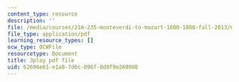 ```yaml
---
content_type: resource
description: ''
file: /media/courses/21m-235-monteverdi-to-mozart-1600-1800-fall-2013/62696e61e1a87d0c096f0d0f9e260908_itLh_yWsOX0.pdf
file_type: application/pdf
learning_resource_types: []
ocw_type: OCWFile
resourcetype: Document
title: 3play pdf file
uid: 62696e61-e1a8-7d0c-096f-0d0f9e260908
---
```

